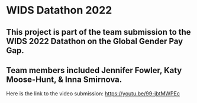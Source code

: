 # WIDS Datathon 2022
## This project is part of the team submission to the WIDS 2022 Datathon on the Global Gender Pay Gap. 
## Team members included Jennifer Fowler, Katy Moose-Hunt, & Inna Smirnova.

Here is the link to the video submission: https://youtu.be/99-jbtMWPEc
